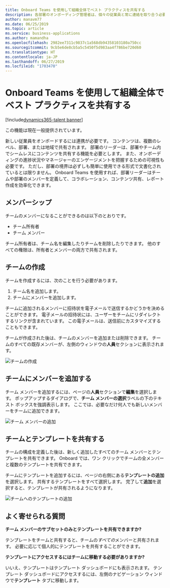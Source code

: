 ```yaml
---
title: Onboard Teams を使用して組織全体でベスト プラクティスを共有する
description: 各部署のオンボーディング管理者は、個々の従業員と常に連絡を取り合う必要があります。
author: manavm77
ms.date: 06/25/2019
ms.topic: article
ms.service: business-applications
ms.author: mamandha
ms.openlocfilehash: 2982ee7311c9837c1a568db94358103180a750cc
ms.sourcegitcommit: 9cb5e6de8cb5a5c5450f5d983aa4f786be720d60
ms.translationtype: HT
ms.contentlocale: ja-JP
ms.lasthandoff: 06/27/2019
ms.locfileid: "1703470"
---
```

#  <a name="share-best-practices-across-your-organization-using-onboard-teams"></a>Onboard Teams を使用して組織全体でベスト プラクティスを共有する

[!include[dynamics365-talent banner](../../includes/dynamics365-talent.md)]

この機能は現在一般提供されています。

新しい従業員をオンボードするには連携が必要です。 コンテンツは、複数のレベル、部署、または地域で共有されます。 部署のリーダーは、部署やチーム内でシームレスにコンテンツを共有する機能を必要とします。 また、オンボーディングの進捗状況やマネージャーのエンゲージメントを把握するための可視性も必要です。 ただし、部署の境界は必ずしも簡単に使用できる形式で文書化されているとは限りません。 Onboard Teams を使用すれば、部署リーダーはチームや部署のメンバーを定義して、コラボレーション、コンテンツ共有、レポート作成を効率化できます。

## <a name="memberships"></a>メンバーシップ
チームのメンバーになることができるのは以下のとおりです。

* チーム所有者
* チーム メンバー

チーム所有者は、チーム名を編集したりチームを削除したりできます。 他のすべての権限は、所有者とメンバーの両方で共有されます。

## <a name="creating-a-team"></a>チームの作成

チームを作成するには、次のことを行う必要があります。

1. チーム名を追加します。
2. チームにメンバーを追加します。

チームに追加されるメンバーに招待状を電子メールで送信するかどうかを決めることができます。 電子メールの招待状には、ユーザーをチームにリダイレクトするリンクが含まれています。 この電子メールは、送信前にカスタマイズすることもできます。

チームが作成された後は、チームのメンバーを追加または削除できます。 チームのすべての既存メンバーが、左側のウィンドウの**人員**セクションに表示されます。

![チームの作成](../media/team_creation.png "チームの作成")

## <a name="adding-a-member-to-a-team"></a>チームにメンバーを追加する

チーム メンバーを追加するには、ページの**人員**セクションで**編集**を選択します。 ポップアップするダイアログで、**チーム メンバーの選択**ラベルの下のテキスト ボックスを強調表示します。 ここでは、必要なだけ何人でも新しいメンバーをチームに追加できます。

![チーム メンバーの追加](../media/add_members.png "チーム メンバーの追加")

## <a name="sharing-a-template-with-a-team"></a>チームとテンプレートを共有する

チームの構成を定義した後は、新しく追加したすべてのチーム メンバーとテンプレートを共有できます。 Onboard では、ワン クリックでチームの全メンバーと複数のテンプレートを共有できます。

チームにテンプレートを追加するには、ページの右側にある**テンプレートの追加**を選択します。 共有するテンプレートをすべて選択します。 完了して**追加**を選択すると、テンプレートが共有されるようになります。

![チームへのテンプレートの追加](../media/add_templates.png "チームへのテンプレートの追加")

## <a name="frequently-asked-questions"></a>よく寄せられる質問 

**チーム メンバーのサブセットのみとテンプレートを共有できますか?**

テンプレートをチームと共有すると、チームの*すべての*メンバーと共有されます。 必要に応じて個人的にテンプレートを共有することができます。

**テンプレートにアクセスするにはチームに移動する必要がありますか?**

いいえ、テンプレートはテンプレート ダッシュボードにも表示されます。 テンプレート ダッシュボードにアクセスするには、左側のナビゲーション ウィンドウで**テンプレート** タブに移動します。

